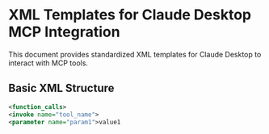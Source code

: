 # XML Templates for Claude Desktop MCP Integration

This document provides standardized XML templates for Claude Desktop to interact with MCP tools.

## Basic XML Structure

```xml
<function_calls>
<invoke name="tool_name">
<parameter name="param1">value1